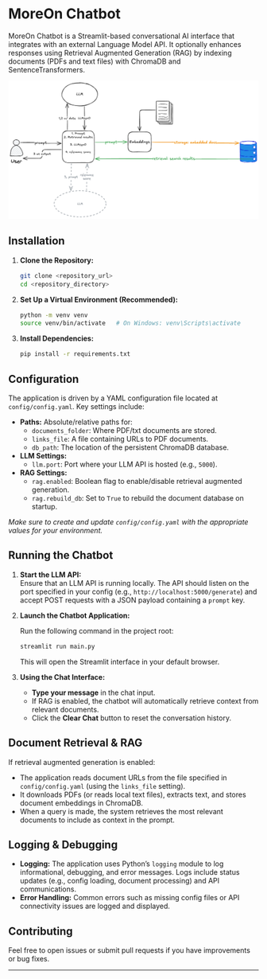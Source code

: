 # MoreOn Chatbot

MoreOn Chatbot is a Streamlit-based conversational AI interface that integrates with an external Language Model API. It optionally enhances responses using Retrieval Augmented Generation (RAG) by indexing documents (PDFs and text files) with ChromaDB and SentenceTransformers.

![MoreOn Preview](images/image.png)

## Installation

1. **Clone the Repository:**

   ```bash
   git clone <repository_url>
   cd <repository_directory>
   ```

2. **Set Up a Virtual Environment (Recommended):**

   ```bash
   python -m venv venv
   source venv/bin/activate   # On Windows: venv\Scripts\activate
   ```

3. **Install Dependencies:**

   ```bash
   pip install -r requirements.txt
   ```

## Configuration

The application is driven by a YAML configuration file located at `config/config.yaml`. Key settings include:

- **Paths:** Absolute/relative paths for:
  - `documents_folder`: Where PDF/txt documents are stored.
  - `links_file`: A file containing URLs to PDF documents.
  - `db_path`: The location of the persistent ChromaDB database.
- **LLM Settings:**
  - `llm.port`: Port where your LLM API is hosted (e.g., `5000`).
- **RAG Settings:**
  - `rag.enabled`: Boolean flag to enable/disable retrieval augmented generation.
  - `rag.rebuild_db`: Set to `True` to rebuild the document database on startup.

*Make sure to create and update `config/config.yaml` with the appropriate values for your environment.*

## Running the Chatbot

1. **Start the LLM API:**  
   Ensure that an LLM API is running locally. The API should listen on the port specified in your config (e.g., `http://localhost:5000/generate`) and accept POST requests with a JSON payload containing a `prompt` key.

2. **Launch the Chatbot Application:**

   Run the following command in the project root:

   ```bash
   streamlit run main.py
   ```

   This will open the Streamlit interface in your default browser.

3. **Using the Chat Interface:**
   - **Type your message** in the chat input.
   - If RAG is enabled, the chatbot will automatically retrieve context from relevant documents.
   - Click the **Clear Chat** button to reset the conversation history.

## Document Retrieval & RAG

If retrieval augmented generation is enabled:
- The application reads document URLs from the file specified in `config/config.yaml` (using the `links_file` setting).
- It downloads PDFs (or reads local text files), extracts text, and stores document embeddings in ChromaDB.
- When a query is made, the system retrieves the most relevant documents to include as context in the prompt.

## Logging & Debugging

- **Logging:** The application uses Python’s `logging` module to log informational, debugging, and error messages. Logs include status updates (e.g., config loading, document processing) and API communications.
- **Error Handling:** Common errors such as missing config files or API connectivity issues are logged and displayed.

## Contributing

Feel free to open issues or submit pull requests if you have improvements or bug fixes.

---
